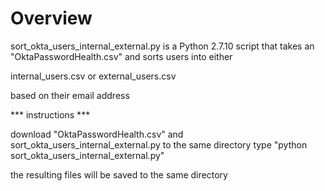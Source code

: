 # Overview

sort_okta_users_internal_external.py is a Python 2.7.10 script that takes an "OktaPasswordHealth.csv" and sorts users into either

internal_users.csv or
external_users.csv

based on their email address

*** instructions ***

download "OktaPasswordHealth.csv" and sort_okta_users_internal_external.py to the same directory
type "python sort_okta_users_internal_external.py"

the resulting files will be saved to the same directory
